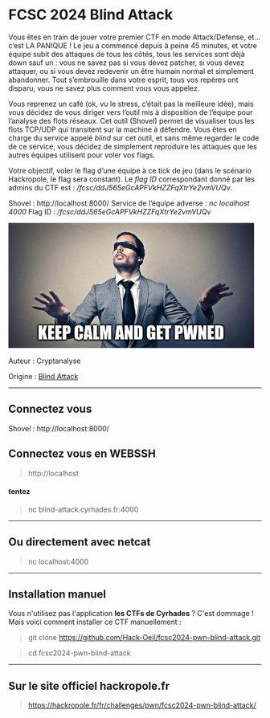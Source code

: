 # FCSC 2024 Blind Attack

Vous êtes en train de jouer votre premier CTF en mode Attack/Defense, et… c’est LA PANIQUE ! Le jeu a commencé depuis à peine 45 minutes, et votre équipe subit des attaques de tous les côtés, tous les services sont déjà down sauf un : vous ne savez pas si vous devez patcher, si vous devez attaquer, ou si vous devez redevenir un être humain normal et simplement abandonner. Tout s’embrouille dans votre esprit, tous vos repères ont disparu, vous ne savez plus comment vous vous appelez.

Vous reprenez un café (ok, vu le stress, c’était pas la meilleure idée), mais vous décidez de vous diriger vers l’outil mis à disposition de l’équipe pour l’analyse des flots réseaux. Cet outil (Shovel) permet de visualiser tous les flots TCP/UDP qui transitent sur la machine à défendre. Vous êtes en charge du service appelé *blind* sur cet outil, et sans même regarder le code de ce service, vous décidez de simplement reproduire les attaques que les autres équipes utilisent pour voler vos flags.

Votre objectif, voler le flag d’une équipe à ce tick de jeu (dans le scénario Hackropole, le flag sera constant). Le *flag ID* correspondant donné par les admins du CTF est : */fcsc/ddJ565eGcAPFVkHZZFqXtrYe2vmVUQv*.

Shovel : http://localhost:8000/
Service de l’équipe adverse : *nc localhost 4000*
Flag ID : */fcsc/ddJ565eGcAPFVkHZZFqXtrYe2vmVUQv*

![blind-attack.jpg](blind-attack.jpg)

Auteur : Cryptanalyse

Origine : [Blind Attack](https://hackropole.fr/fr/challenges/pwn/fcsc2024-pwn-blind-attack/)


-----------
## Connectez vous
Shovel : http://localhost:8000/

## Connectez vous en WEBSSH
> http://localhost

#### tentez 
> nc blind-attack.cyrhades.fr:4000

-----------

## Ou directement avec netcat
> nc localhost:4000


-----------

## Installation manuel
Vous n'utilisez pas l'application **les CTFs de Cyrhades** ? C'est dommage !
Mais voici comment installer ce CTF manuellement :

> git clone https://github.com/Hack-Oeil/fcsc2024-pwn-blind-attack.git

> cd fcsc2024-pwn-blind-attack


-----------

## Sur le site officiel hackropole.fr
> https://hackropole.fr/fr/challenges/pwn/fcsc2024-pwn-blind-attack/